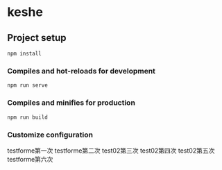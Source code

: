 # keshe

## Project setup
```
npm install
```

### Compiles and hot-reloads for development
```
npm run serve
```

### Compiles and minifies for production
```
npm run build
```

### Customize configuration
testforme第一次
testforme第二次
test02第三次
test02第四次
test02第五次
testforme第六次